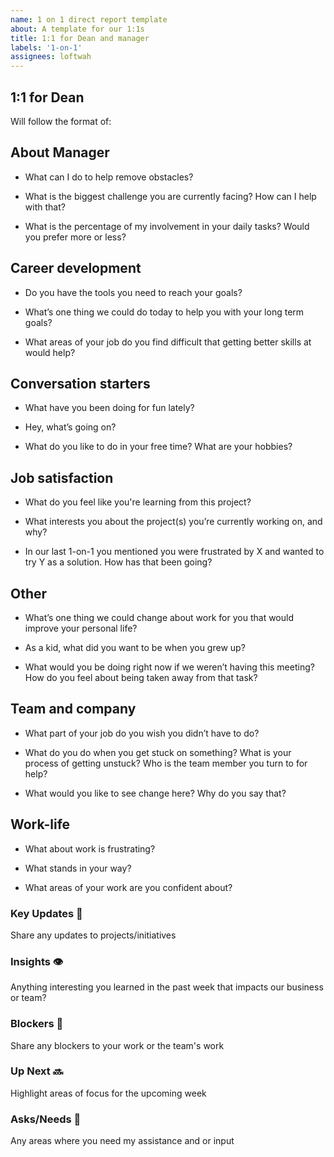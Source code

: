 ```yaml
---
name: 1 on 1 direct report template
about: A template for our 1:1s
title: 1:1 for Dean and manager
labels: '1-on-1'
assignees: loftwah
---
```


## 1:1 for Dean

Will follow the format of:

<!-- start of questions -->
## About Manager

- What can I do to help remove obstacles?

- What is the biggest challenge you are currently facing? How can I help with that?

- What is the percentage of my involvement in your daily tasks? Would you prefer more or less?

## Career development

- Do you have the tools you need to reach your goals?

- What’s one thing we could do today to help you with your long term goals?

- What areas of your job do you find difficult that getting better skills at would help?

## Conversation starters

- What have you been doing for fun lately?

- Hey, what’s going on?

- What do you like to do in your free time? What are your hobbies?

## Job satisfaction

- What do you feel like you're learning from this project?

- What interests you about the project(s) you’re currently working on, and why?

- In our last 1-on-1 you mentioned you were frustrated by X and wanted to try Y as a solution. How has that been going?

## Other

- What’s one thing we could change about work for you that would improve your personal life?

- As a kid, what did you want to be when you grew up?

- What would you be doing right now if we weren’t having this meeting? How do you feel about being taken away from that task?

## Team and company

- What part of your job do you wish you didn’t have to do?

- What do you do when you get stuck on something? What is your process of getting unstuck? Who is the team member you turn to for help?

- What would you like to see change here? Why do you say that?

## Work-life

- What about work is frustrating?

- What stands in your way?

- What areas of your work are you confident about?

<!-- end of questions -->
### Key Updates 🔑

Share any updates to projects/initiatives

### Insights 👁

Anything interesting you learned in the past week that impacts our business or team?

### Blockers 🛑

Share any blockers to your work or the team's work

### Up Next 🔜

Highlight areas of focus for the upcoming week

### Asks/Needs 💬

Any areas where you need my assistance and or input
